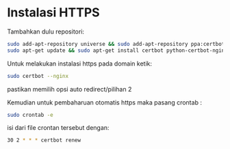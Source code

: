# Instalasi HTTPS
Tambahkan dulu repositori:

```sh
sudo add-apt-repository universe && sudo add-apt-repository ppa:certbot/certbot
sudo apt-get update && sudo apt-get install certbot python-certbot-nginx
```

Untuk melakukan instalasi https pada domain ketik:

```sh
sudo certbot --nginx
```
pastikan memilih opsi auto redirect/pilihan 2

Kemudian untuk pembaharuan otomatis https maka pasang crontab :

```sh
sudo crontab -e
```

isi dari file crontan tersebut dengan:
```sh
30 2 * * * certbot renew
```
